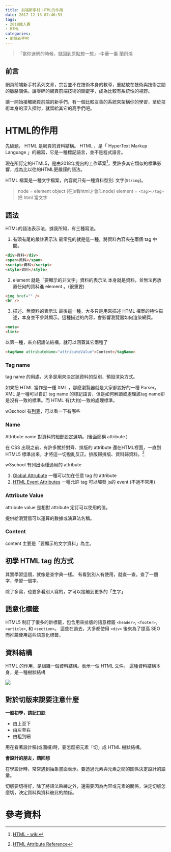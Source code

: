 ```yaml
---
title: 前端新手村 HTML的作用
date: 2017-12-13 07:46:53
tags: 
- 2018鐵人賽
- HTML
categories:
- 前端新手村
---
```

> 「當你迷惘的時候，就回到原點想一想」-中華一番 蘭飛鴻

## 前言

網頁前端新手村系列文章，宗旨並不在技術本身的教導，重點放在技術與技術之間的脈胳關係。讓零碎的網頁前端技術的關鍵字，成為比較有系統性的視野。

讓一開始接觸網頁前端的新手們，有一個比較友善的系統來架構你的學習，至於技術本身的深入探討，就留給其它的高手們吧。

# HTML的作用

先破題， HTML 是網頁的資料結構。
HTML ，是「 HyperText Markup Language 」的縮寫，它是一種標記語言，並不是程式語言。

現在所訂定的HTML5，是由2018年提出的工作草案[^1]，受許多其它類似的標準影響，成為比以往的HTML更嚴謹的語法。

HTML 檔案是一種文字檔案，內容就只有一種資料型別: 文字(`String`)。

> node = element object (在js看html才會叫node)
> element = `<tag></tag>` 把 html 當文字

## 語法

HTML的語法表示法，據我所知，有三種寫法。
1. 有頭有尾的嚴註表示法
最常見的就是這一種，將資料內容夾在兩個 tag 中間。

```html
<div>資料</div>
<span>資料</span>
<script>資料</script>
<style>資料</style>
```

2. element 就是「要顯示的非文字」資料的表示法
本身就是資料，並無法再放置任何的資料進 element 。(很重要)

```html
<img href="" />
<br />
```

3. 描述、無資料的表示法
最後這一種，大多只是用來描述 HTML 檔案的特性描述，本身並不參與顯示。這種描述的內容，會影響瀏覽器如何渲染網頁。

```html
<meta>
<link>
```

以第一種，來介紹語法結構，就可以涵蓋其它兩種了

```html
<tagName attributeName="attributeValue">Content</tagName>
```

### Tag name

tag name 的用處，大多是用來決定該資料的型別，預設渲染方式。

如果把 HTML 當作是一種 XML ，那麼瀏覽器就是大家都說好的一種 Parser。
XML 是一種可以自訂 tag name 的標記語言，但是如何解讀或處理該tag name卻是沒有一致的標準。而 HTML 有(大約)一致的處理標準。

w3school 有[列表](https://www.w3schools.com/tags/ref_byfunc.asp)，可以看一下有哪些

###  Name

Attribute name 對資料的細部設定選項。(後面簡稱 attribute )

在 CSS 出現之前，有許多關於對齊、排版的 attribute 還在HTML裡面，一直到 HTML5 標準出來，才將這一切撥亂反正。排版歸排版、資料歸資料。[^2]

w3school 有列出兩種通用的 attribute
1. [Global Attrubute](https://www.w3schools.com/tags/ref_standardattributes.asp) 一種可以加在任意 tag 的 attribute
1. [HTML Event Attributes](https://www.w3schools.com/tags/ref_eventattributes.asp) 一種允許 tag 可以觸發 js的 event (不過不常用)

### Attribute Value

attribute value 是相對 attribute 定訂可以使用的值。

提供給瀏覽器可以運算的數據或演算法名稱。

### Content

content 主要是「要顯示的文字資料」為主。

## 初學 HTML tag 的方式

其實學習這個，就像是查字典一樣。
有看到別人有使用，就查一查。查了一個字，學習一個字。

除了多寫，也要多看別人寫的，才可以接觸到更多的「生字」

## 語意化標籤

HTML5 制訂了很多的新標籤，包含用來排版的語意標籤 `<header>`, `<footer>`, `<article>`, 和 `<section>`。
這些在過去，大多都使用 `<div>` 後來為了提高 SEO 而推薦使用這些語意化標籤。

## 資料結構

HTML 的作用，是組織一個資料結構。表示一個 HTML 文件。
這種資料結構本身，是一種樹狀結構

![](https://i.imgur.com/dQz2OoL.jpg)


## 對於切版來說要注意什麼

**一般初學，請記口訣**

- 由上至下
- 由左至右
- 由粗到細

用在看著設計稿(或圖檔)時，要怎麼把元素「切」成 HTML 樹狀結構。

**會設計的朋友，請回想**

在學設計時，常常遇到抽象畫面表示。要透過元素與元素之間的關係決定設計的語彙。

切版要切得好，除了將語法熟練之外，還需要因為內容或元素的關係，決定切版怎麼切，決定資料與資料彼此的關係。


# 參考資料

[^1]: [HTML - wiki](https://zh.wikipedia.org/wiki/HTML)
[^2]: [HTML Attribute Reference](https://www.w3schools.com/tags/ref_attributes.asp)
